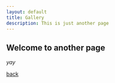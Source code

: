 ```yaml
---
layout: default
title: Gallery
description: This is just another page
---
```


## Welcome to another page

_yay_

[back](./)
